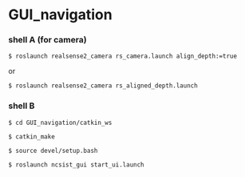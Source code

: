 # GUI_navigation

### shell A (for camera)
`$ roslaunch realsense2_camera rs_camera.launch align_depth:=true`

or

`$ roslaunch realsense2_camera rs_aligned_depth.launch `



### shell B
`$ cd GUI_navigation/catkin_ws`

`$ catkin_make`

`$ source devel/setup.bash`

`$ roslaunch ncsist_gui start_ui.launch`
